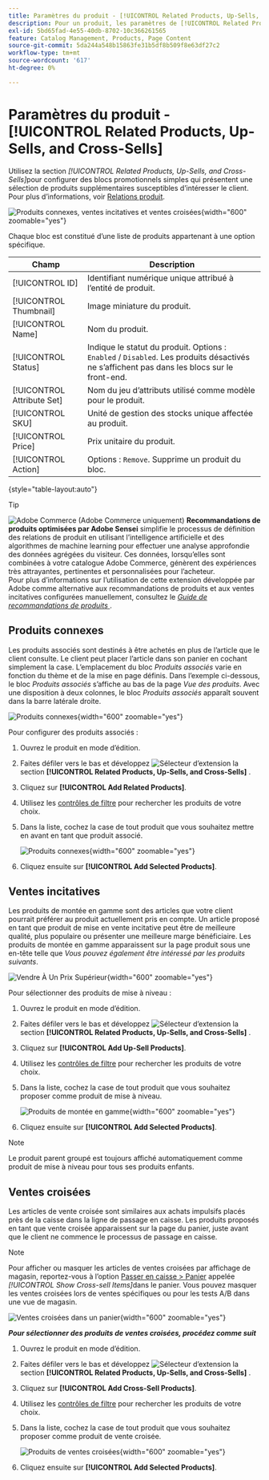 ```yaml
---
title: Paramètres du produit - [!UICONTROL Related Products, Up-Sells, and Cross-Sells]
description: Pour un produit, les paramètres de [!UICONTROL Related Products, Up-Sells, and Cross-Sells] définissent des blocs promotionnels simples sur la page du produit qui mettent en évidence une sélection de produits supplémentaires.
exl-id: 5bd65fad-4e55-40db-8702-10c366261565
feature: Catalog Management, Products, Page Content
source-git-commit: 5da244a548b15863fe31b5df8b509f8e63df27c2
workflow-type: tm+mt
source-wordcount: '617'
ht-degree: 0%

---
```


# Paramètres du produit - [!UICONTROL Related Products, Up-Sells, and Cross-Sells]

Utilisez la section _[!UICONTROL Related Products, Up-Sells, and Cross-Sells]_&#x200B;pour configurer des blocs promotionnels simples qui présentent une sélection de produits supplémentaires susceptibles d’intéresser le client. Pour plus d’informations, voir [Relations produit](../merchandising-promotions/product-relationships.md).

![Produits connexes, ventes incitatives et ventes croisées](./assets/product-related-up-sell-cross-sell.png){width="600" zoomable="yes"}

Chaque bloc est constitué d’une liste de produits appartenant à une option spécifique.

| Champ | Description |
|--- |--- |
| [!UICONTROL ID] | Identifiant numérique unique attribué à l’entité de produit. |
| [!UICONTROL Thumbnail] | Image miniature du produit. |
| [!UICONTROL Name] | Nom du produit. |
| [!UICONTROL Status] | Indique le statut du produit. Options : `Enabled` / `Disabled`. Les produits désactivés ne s’affichent pas dans les blocs sur le front-end. |
| [!UICONTROL Attribute Set] | Nom du jeu d’attributs utilisé comme modèle pour le produit. |
| [!UICONTROL SKU] | Unité de gestion des stocks unique affectée au produit. |
| [!UICONTROL Price] | Prix unitaire du produit. |
| [!UICONTROL Action] | Options : `Remove`. Supprime un produit du bloc. |

{style="table-layout:auto"}

>[!TIP]
>
>![Adobe Commerce](../assets/adobe-logo.svg) (Adobe Commerce uniquement) **Recommandations de produits optimisées par Adobe Sensei** simplifie le processus de définition des relations de produit en utilisant l’intelligence artificielle et des algorithmes de machine learning pour effectuer une analyse approfondie des données agrégées du visiteur. Ces données, lorsqu’elles sont combinées à votre catalogue Adobe Commerce, génèrent des expériences très attrayantes, pertinentes et personnalisées pour l’acheteur.
><br/>
>Pour plus d’informations sur l’utilisation de cette extension développée par Adobe comme alternative aux recommandations de produits et aux ventes incitatives configurées manuellement, consultez le _[Guide de recommandations de produits ](https://experienceleague.adobe.com/docs/commerce/product-recommendations/guide-overview.html?lang=fr)_.

## Produits connexes

Les produits associés sont destinés à être achetés en plus de l’article que le client consulte. Le client peut placer l’article dans son panier en cochant simplement la case. L’emplacement du bloc _Produits associés_ varie en fonction du thème et de la mise en page définis. Dans l’exemple ci-dessous, le bloc _Produits associés_ s’affiche au bas de la page _Vue des produits_. Avec une disposition à deux colonnes, le bloc _Produits associés_ apparaît souvent dans la barre latérale droite.

![Produits connexes](./assets/storefront-product-related-products.png){width="600" zoomable="yes"}

Pour configurer des produits associés :

1. Ouvrez le produit en mode d’édition.

1. Faites défiler vers le bas et développez ![Sélecteur d’extension](../assets/icon-display-expand.png) la section **[!UICONTROL Related Products, Up-Sells, and Cross-Sells]** .

1. Cliquez sur **[!UICONTROL Add Related Products]**.

1. Utilisez les [contrôles de filtre](../getting-started/admin-grid-controls.md) pour rechercher les produits de votre choix.

1. Dans la liste, cochez la case de tout produit que vous souhaitez mettre en avant en tant que produit associé.

   ![Produits connexes](./assets/products-related-add.png){width="600" zoomable="yes"}

1. Cliquez ensuite sur **[!UICONTROL Add Selected Products]**.

## Ventes incitatives

Les produits de montée en gamme sont des articles que votre client pourrait préférer au produit actuellement pris en compte. Un article proposé en tant que produit de mise en vente incitative peut être de meilleure qualité, plus populaire ou présenter une meilleure marge bénéficiaire. Les produits de montée en gamme apparaissent sur la page produit sous une en-tête telle que _Vous pouvez également être intéressé par les produits suivants_.

![Vendre À Un Prix Supérieur](./assets/storefront-product-upsell.png){width="600" zoomable="yes"}

Pour sélectionner des produits de mise à niveau :

1. Ouvrez le produit en mode d’édition.

1. Faites défiler vers le bas et développez ![Sélecteur d’extension](../assets/icon-display-expand.png) la section **[!UICONTROL Related Products, Up-Sells, and Cross-Sells]** .

1. Cliquez sur **[!UICONTROL Add Up-Sell Products]**.

1. Utilisez les [contrôles de filtre](../getting-started/admin-grid-controls.md) pour rechercher les produits de votre choix.

1. Dans la liste, cochez la case de tout produit que vous souhaitez proposer comme produit de mise à niveau.

   ![Produits de montée en gamme](./assets/product-up-sell-add.png){width="600" zoomable="yes"}

1. Cliquez ensuite sur **[!UICONTROL Add Selected Products]**.

>[!NOTE]
>
>Le produit parent groupé est toujours affiché automatiquement comme produit de mise à niveau pour tous ses produits enfants.

## Ventes croisées

Les articles de vente croisée sont similaires aux achats impulsifs placés près de la caisse dans la ligne de passage en caisse. Les produits proposés en tant que vente croisée apparaissent sur la page du panier, juste avant que le client ne commence le processus de passage en caisse.

>[!NOTE]
>
>Pour afficher ou masquer les articles de ventes croisées par affichage de magasin, reportez-vous à l’option [Passer en caisse > Panier](../configuration-reference/sales/checkout.md) appelée _[!UICONTROL Show Cross-sell Items]_&#x200B;dans le panier. Vous pouvez masquer les ventes croisées lors de ventes spécifiques ou pour les tests A/B dans une vue de magasin.

![Ventes croisées dans un panier](./assets/storefront-cart-cross-sells.png){width="600" zoomable="yes"}

**_Pour sélectionner des produits de ventes croisées, procédez comme suit_**

1. Ouvrez le produit en mode d’édition.

1. Faites défiler vers le bas et développez ![Sélecteur d’extension](../assets/icon-display-expand.png) la section **[!UICONTROL Related Products, Up-Sells, and Cross-Sells]** .

1. Cliquez sur **[!UICONTROL Add Cross-Sell Products]**.

1. Utilisez les [contrôles de filtre](../getting-started/admin-grid-controls.md) pour rechercher les produits de votre choix.

1. Dans la liste, cochez la case de tout produit que vous souhaitez proposer comme produit de vente croisée.

   ![Produits de ventes croisées](./assets/product-cross-sell-add.png){width="600" zoomable="yes"}

1. Cliquez ensuite sur **[!UICONTROL Add Selected Products]**.
